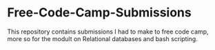 # Free-Code-Camp-Submissions
This repository contains submissions I had to make to free code camp, more so for the modult on Relational databases and bash scripting.
